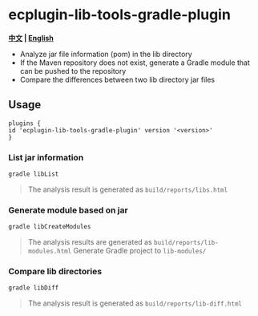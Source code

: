 # ecplugin-lib-tools-gradle-plugin

**[中文](README.md) | [English](README_en.md)**

- Analyze jar file information (pom) in the lib directory
- If the Maven repository does not exist, generate a Gradle module that can be pushed to the repository
- Compare the differences between two lib directory jar files

## Usage

```
plugins {
id 'ecplugin-lib-tools-gradle-plugin' version '<version>'
}
```

### List jar information

```bash
gradle libList
```

> The analysis result is generated as `build/reports/libs.html`

### Generate module based on jar

```bash
gradle libCreateModules
```

> The analysis results are generated as `build/reports/lib-modules.html`
> Generate Gradle project to `lib-modules/`

### Compare lib directories

```bash
gradle libDiff
```

> The analysis result is generated as `build/reports/lib-diff.html`